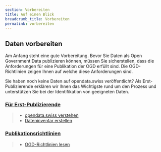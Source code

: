 ```yaml
---
section: Vorbereiten
title: Auf einen Blick
breadcrumb_title: Vorbereiten
permalink: vorbereiten
---
```

## Daten vorbereiten

Am Anfang steht eine gute Vorbereitung. Bevor Sie Daten als Open
Government Data publizieren können, müssen Sie sicherstellen,
dass die Anforderungen für eine Publikation der OGD erfüllt sind.
Die OGD-Richtlinien zeigen Ihnen auf welche diese Anforderungen sind.

Sie haben noch keine Daten auf opendata.swiss veröffentlicht?
Als Erst-Publizierende erklären wir Ihnen das Wichtigste
rund um den Prozess und unterstützen Sie bei der Identifikation
von geeigneten Daten.

### [Für Erst-Publizierende](erstpublizierende.md)

> - [opendata.swiss verstehen](erstpublizierende/opendata-swiss-verstehen.md)
> - [Dateninventar erstellen](erstpublizierende/dateninventar-erstellen.md)

### [Publikationsrichtlinien](publikationsrichtlinien.md)

> - [OGD-Richtlinien lesen](publikationsrichtlinien.md)

